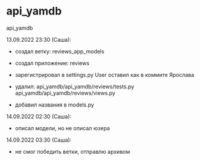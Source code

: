# api_yamdb
api_yamdb


13.09.2022 23:30 (Саша):
* создал ветку:
    reviews_app_models

* создал приложение:
    reviews

* зарегистрировал в settings.py
    User оставил как в коммите Ярослава

* удалил:
    api_yamdb/api_yamdb/reviews/tests.py
    api_yamdb/api_yamdb/reviews/views.py

* добавил названия в models.py

14.09.2022 02:30 (Саша):
* описал модели, но не описал юзера


14.09.2022 03:30 (Саша):
* не смог победить ветки, отправлю архивом

